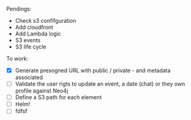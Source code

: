 Pendings:
* Check s3 confifguration
* Add cloudfront
* Add Lambda logic
* S3 events
* S3 life cycle



To work:
- [x] Generate presogned URL with public / private - and metadata associated
- [ ] Validate the user rigts to update an event, a date (chat) or they own profile against Neo4j
- [ ] Define a S3 path for each element
- [ ] Helm!
- [ ] fdfsf